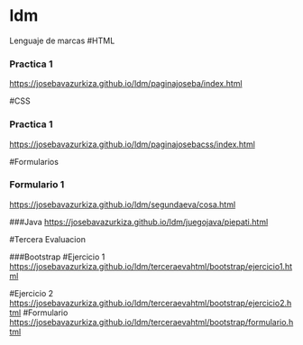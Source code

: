 # ldm
Lenguaje de marcas
#HTML

### Practica 1 
https://josebavazurkiza.github.io/ldm/paginajoseba/index.html

#CSS
### Practica 1
https://josebavazurkiza.github.io/ldm/paginajosebacss/index.html

#Formularios
### Formulario 1
https://josebavazurkiza.github.io/ldm/segundaeva/cosa.html


###Java
https://josebavazurkiza.github.io/ldm/juegojava/piepati.html

#Tercera Evaluacion

###Bootstrap
#Ejercicio 1
https://josebavazurkiza.github.io/ldm/terceraevahtml/bootstrap/ejercicio1.html

#Ejercicio 2
https://josebavazurkiza.github.io/ldm/terceraevahtml/bootstrap/ejercicio2.html
#Formulario
https://josebavazurkiza.github.io/ldm/terceraevahtml/bootstrap/formulario.html
